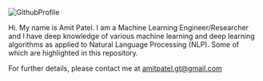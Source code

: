 ![GithubProfile](https://user-images.githubusercontent.com/23042512/117491618-47e87700-af25-11eb-9164-b06f11bac5f2.png)

Hi. My name is Amit Patel. I am a Machine Learning Engineer/Researcher and I have deep knowledge of various machine learning and deep learning algorithms as applied to Natural Language Processing (NLP). Some of which are highlighted in this repository.

For further details, please contact me at amitpatel.gt@gmail.com
